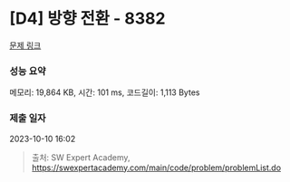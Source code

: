 # [D4] 방향 전환 - 8382 

[문제 링크](https://swexpertacademy.com/main/code/problem/problemDetail.do?contestProbId=AWyNQrCahHcDFAVP) 

### 성능 요약

메모리: 19,864 KB, 시간: 101 ms, 코드길이: 1,113 Bytes

### 제출 일자

2023-10-10 16:02



> 출처: SW Expert Academy, https://swexpertacademy.com/main/code/problem/problemList.do